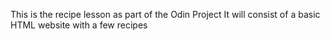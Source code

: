 This is the recipe lesson as part of the Odin Project
It will consist of a basic HTML website with a few recipes 